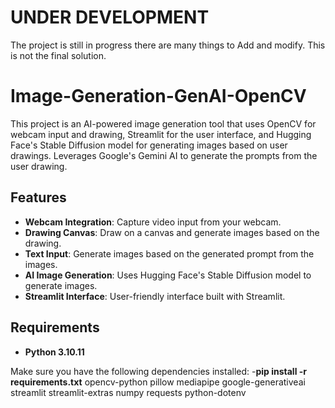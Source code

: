 # UNDER DEVELOPMENT

The project is still in progress there are many things to Add and modify.
This is not the final solution.

# Image-Generation-GenAI-OpenCV

This project is an AI-powered image generation tool that uses OpenCV for webcam input and drawing, Streamlit for the user interface, and Hugging Face's Stable Diffusion model for generating images based on user drawings. Leverages Google's Gemini AI to generate the prompts from the user drawing.

## Features

- **Webcam Integration**: Capture video input from your webcam.
- **Drawing Canvas**: Draw on a canvas and generate images based on the drawing.
- **Text Input**: Generate images based on the generated prompt from the images.
- **AI Image Generation**: Uses Hugging Face's Stable Diffusion model to generate images.
- **Streamlit Interface**: User-friendly interface built with Streamlit.

## Requirements

- **Python 3.10.11**

Make sure you have the following dependencies installed:
-**pip install -r requirements.txt**
opencv-python
pillow
mediapipe
google-generativeai
streamlit
streamlit-extras
numpy
requests
python-dotenv